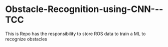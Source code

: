 # Obstacle-Recognition-using-CNN---TCC
This is Repo has the responsibility to store ROS data to train a ML to recognize obstacles
